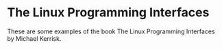 # The Linux Programming Interfaces

These are some examples of the book The Linux Programming Interfaces
by Michael Kerrisk.
